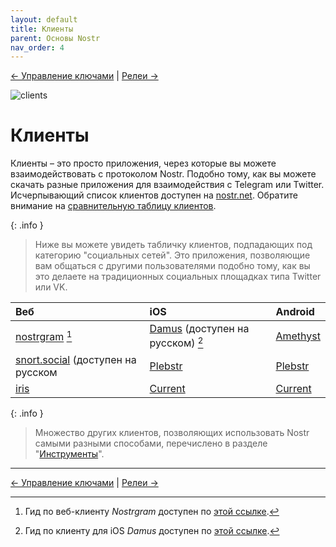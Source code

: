 ```yaml
---
layout: default
title: Клиенты
parent: Основы Nostr
nav_order: 4
---
```


[← Управление ключами](https://nostr.21ideas.org/docs/basics/keys_management.html) | [Релеи →](https://nostr.21ideas.org/docs/basics/explorers.html)

![clients](https://cdn.discordapp.com/attachments/1082203170979205172/1082238998510059540/Tony_HODLer_Blueprint_of_numerous_apps_icons_Leonardo_Da_Vinci__5868fb9f-870c-4663-88de-21b64aa6425a.png)

# Клиенты
Клиенты – это просто приложения, через которые вы можете взаимодействовать с протоколом Nostr. Подобно тому, как вы можете скачать разные приложения для взаимодействия с Telegram или Twitter. Исчерпывающий список клиентов доступен на [nostr.net](https://nostr.net#clients). Обратите внимание на [сравнительную таблицу клиентов](https://github.com/vishalxl/Nostr-Clients-Features-List#nostr-client-feature-list).

{: .info }
> Ниже вы можете увидеть табличку клиентов, подпадающих под категорию "социальных сетей". Это  приложения, позволяющие вам общаться с другими пользователями подобно тому, как вы это делаете на традиционных социальных площадках типа Twitter или VK.

| Веб        | iOS          | Android |
|:-------------|:------------------|:------|
| [nostrgram](https://nostrgram.co/) [^1] | [Damus](https://damus.io/) (доступен на русском) [^2] | [Amethyst](https://play.google.com/store/apps/details?id=com.vitorpamplona.amethyst&hl=en)  |
| [snort.social](https://snort.social/) (доступен на русском| [Plebstr](https://plebstr.com/) | [Plebstr](https://plebstr.com/)  |
| [iris](https://iris.to/) | [Current](https://app.getcurrent.io/) | [Current](https://app.getcurrent.io/) |

{: .info }
> Множество других клиентов, позволяющих использовать Nostr самыми разными способами, перечислено в разделе "[Инструменты](https://nostr.21ideas.org/docs/basics/tools.html)".

***

[^1]: Гид по веб-клиенту *Nostrgram* доступен по [этой ссылке](https://nostr.21ideas.org/docs/guides/Nostrgram.html). 

[^2]: Гид по клиенту для iOS *Damus* доступен по [этой ссылке](https://nostr.21ideas.org/docs/guides/damus.html).

[← Управление ключами](https://nostr.21ideas.org/docs/basics/keys_management.html) | [Релеи →](https://nostr.21ideas.org/docs/basics/explorers.html)
